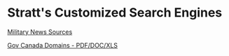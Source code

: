 # Stratt's Customized Search Engines

[Military News Sources](https://cse.google.com/cse?cx=e25e13fad5f734cb9#gsc.tab=0)

[Gov Canada Domains - PDF/DOC/XLS](https://cse.google.com/cse?cx=6091df977ceff463c)


